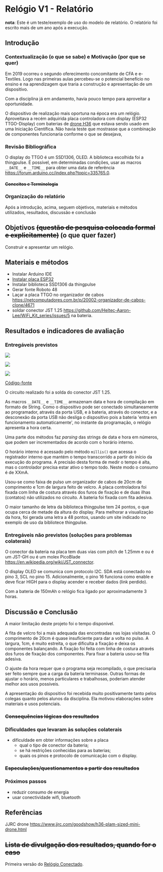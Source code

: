 # Relógio V1 - Relatório

**nota**: Este é um teste/exemplo de uso do modelo de relatório. O relatório foi escrito mais de um ano após a execução.

## Introdução

### Contextualização (o que se sabe) e Motivação (por que se quer)

Em 2019 ocorreu o segundo oferecimento concomitante de CFA e e-Textiles. Logo nas primeiras aulas percebeu-se o potencial benefício no ensino e na aprendizagem que traria a construção e apresentação de um dispositivo.

Com a disciplina já em andamento, havia pouco tempo para aproveitar a oportunidade. 

O dispositivo de realização mais oportuna na época era um relógio. Aproveitava a recém adquirida placa controladora com display (ESP32 TTGO-Display) com baterias de [drone H36](https://www.jjrc.com/goodshow/h36-plam-sized-mini-drone.html) que estava sendo usado em uma Iniciação Científica. Não havia teste que mostrasse que a combinação de componentes funcionaria conforme o que se desejava, 

### Revisão Bibliográfica

O display do TTGO é um SSD1306, OLED. A biblioteca escolhida foi a thingpulse.
É possível, em determinadas condições, usar as macros `__DATE__` e `__TIME__` para obter uma data de referência <https://forum.arduino.cc/index.php?topic=335765.0>.

#### ~~Conceitos e Terminologia~~
### Organização do relatório

Após a introdução, acima, seguem objetivos, materiais e métodos utilizados, resultados, discussão e conclusão

## Objetivos ~~(questão de pesquisa colocada formal e explicitamente)~~ (o que quer fazer)

Construir e apresentar um relógio.

## Materiais e métodos
- Instalar Arduino IDE
- [Instalar placa ESP32](../../componentes/controladores/ESP/README.md/#Configurar-ArduinoIDE-para-programar-o-ESP8266-ou-o-ESP32)
- Instalar biblioteca SSD1306 da thingpulse
- Gerar fonte Roboto 48
- Laçar a placa TTGO no organizador de cabos <https://netcomputadores.com.br/p/20002-organizador-de-cabos-clone/4671>
- soldar conector JST 1.25 <https://github.com/Heltec-Aaron-Lee/WiFi_Kit_series/issues/5> na bateria.


## Resultados e indicadores de avaliação

### Entregáveis previstos

![](imagens/IMG-20190923-WA0005.jpg)

![](imagens/IMG-20190923-WA0007.jpg)

![](imagens/IMG-20190923-WA0008.jpg)

[Código-fonte](arquivos/RelogioV1.ino)


O circuito realizado foi a solda do conector JST 1.25.

As macros `__DATE__` e `__TIME__` armazenam data e hora de compilação em formato de String. Como o dispositivo pode ser conectado simultaneamente ao programador, através da porta USB, e à bateria, através do conector, e a desconexão da porta USB não desliga o dispositivo pois a bateria 'entra em funcionamento automaticamente', no instante da programação, o relógio apresenta a hora certa.

Uma parte dos métodos faz *parsing* das strings de data e hora em números, que podem ser incrementados de acordo com o horário interno.

O horário interno é acessado pelo método `millis()` que acessa o registrador interno que mantém o tempo transcorrido a partir do início da execução do programa. A precisão desta forma de medir o tempo é alta, mas o controlador precisa estar ativo o tempo todo. Neste modo o consumo é de XXmA.

Usou-se como faixa de pulso um organizador de cabos de 20cm de comprimento e 1cm de largura feito de velcro. A placa controladora foi fixada com linha de costura através dos furos de fixação e de duas ilhas (contatos) não utilizados no circuito. A bateria foi fixada com fita adesiva.

O maior tamanho de letra da biblioteca thingpulse tem 24 pontos, o que ocupa cerca de metade da altura do display. Para melhorar a visualização da hora, foi gerada uma letra a 48 pontos, usando um site indicado no exemplo de uso da bibliotece thingpulse.

### Entregáveis não previstos (soluções para problemas colaterais)

O conector da bateria na placa tem duas vias com pitch de 1.25mm e ou é um JST-GH ou é um molex PicoBlade <https://en.wikipedia.org/wiki/JST_connector>.

O display OLED se comunica com protocolo I2C. SDA está conectado no pino 3, SCL no pino 15. Adicionalmente, o pino 16 funciona como enable e deve ficar HIGH para o display acender e receber dados (link perdido).

Com a bateria de 150mAh o relógio fica ligado por aproximadamente 3 horas.
    
## Discussão e Conclusão

A maior limitação deste projeto foi o tempo disponível. 

A fita de velcro foi a mais adequada das encontradas nas lojas visitadas. O comprimento de 20cm é quase insuficiente para dar a volta no pulso. A largura, 1cm, é muito estreita, o que dificulta a fixação e deixa os componentes balançando. A fixação foi feita com linha de costura através dos furos de fixação dos componentes. Para fixar a bateria usou-se fita adesiva.

O ajuste da hora requer que o programa seja recompilado, o que precisaria ser feito sempre que a carga da bateria terminasse. Outras formas de ajustar o horário, menos particulares e trabalhosas, poderiam atender melhor aos usos possíveis.

A apresentação do dispositivo foi recebida muito positivamente tanto pelos colegas quanto pelos alunos da disciplina. Ela motivou elaborações sobre materiais e usos potenciais.
 
### ~~Consequências lógicas dos resultados~~

### Dificuldades que levaram às soluções colaterais

- dificuldade em obter informações sobre a placa
    - qual o tipo de conector da bateria;
    - se há restrições conhecidas para as baterias;
    - quais os pinos e protocolo de comunicação com o display.

### ~~Especulações/questionamentos a partir dos resultados~~

### Próximos passos

- reduzir consumo de energia
- usar conectividade wifi, bluetooth
    
## Referências

JJRC drone <https://www.jjrc.com/goodshow/h36-plam-sized-mini-drone.html>

## ~~Lista de divulgação dos resultados, quando for o caso~~


Primeira versão do [Relógio Conectado](../relogioConectado/README.md).


